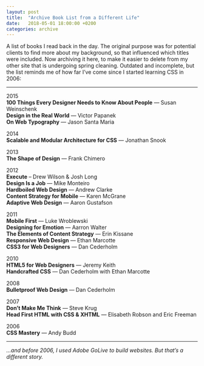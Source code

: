 ```yaml
---
layout: post
title:  "Archive Book List from a Different Life"
date:   2018-05-01 18:00:00 +0200
categories: archive
---
```


A list of books I read back in the day. The original purpose was for potential clients to find more about my background, so that influenced which titles were included. Now archiving it here, to make it easier to delete from my other site that is undergoing spring cleaning. Outdated and incomplete, but the list reminds me of how far I’ve come since I started learning CSS in 2006:

---

2015<br>
**100 Things Every Designer Needs to Know About People** — Susan Weinschenk<br>
**Design in the Real World** — Victor Papanek<br>
**On Web Typography** — Jason Santa Maria<br>

2014<br>
**Scalable and Modular Architecture for CSS** — Jonathan Snook

2013<br>
**The Shape of Design** — Frank Chimero

2012<br>
**Execute** – Drew Wilson & Josh Long<br>
**Design Is a Job** — Mike Monteiro<br>
**Hardboiled Web Design** — Andrew Clarke<br>
**Content Strategy for Mobile** — Karen McGrane<br>
**Adaptive Web Design** — Aaron Gustafson<br>

2011<br>
**Mobile First** — Luke Wroblewski<br>
**Designing for Emotion** — Aarron Walter<br>
**The Elements of Content Strategy** — Erin Kissane<br>
**Responsive Web Design** — Ethan Marcotte<br>
**CSS3 for Web Designers** — Dan Cederholm

2010<br>
**HTML5 for Web Designers** — Jeremy Keith<br>
**Handcrafted CSS** — Dan Cederholm with Ethan Marcotte

2008<br>
**Bulletproof Web Design** — Dan Cederholm

2007<br>
**Don’t Make Me Think** — Steve Krug<br>
**Head First HTML with CSS & XHTML** — Elisabeth Robson and Eric Freeman

2006<br>
**CSS Mastery** — Andy Budd

---

*…and before 2006, I used Adobe GoLive to build websites. But that’s a different story.*
